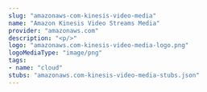 ```yaml
---
slug: "amazonaws-com-kinesis-video-media"
name: "Amazon Kinesis Video Streams Media"
provider: "amazonaws.com"
description: "<p/>"
logo: "amazonaws.com-kinesis-video-media-logo.png"
logoMediaType: "image/png"
tags:
- name: "cloud"
stubs: "amazonaws.com-kinesis-video-media-stubs.json"
---
```

